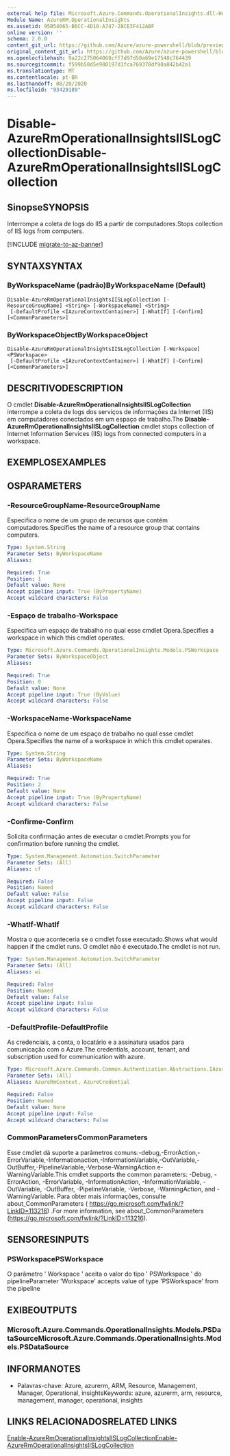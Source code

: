```yaml
---
external help file: Microsoft.Azure.Commands.OperationalInsights.dll-Help.xml
Module Name: AzureRM.OperationalInsights
ms.assetid: 95B54065-B6CC-4D10-A747-28CE3F412ABF
online version: ''
schema: 2.0.0
content_git_url: https://github.com/Azure/azure-powershell/blob/preview/src/ResourceManager/OperationalInsights/Commands.OperationalInsights/help/Disable-AzureRmOperationalInsightsIISLogCollection.md
original_content_git_url: https://github.com/Azure/azure-powershell/blob/preview/src/ResourceManager/OperationalInsights/Commands.OperationalInsights/help/Disable-AzureRmOperationalInsightsIISLogCollection.md
ms.openlocfilehash: 9a22c275064068cff7d97d58a69e17548c764439
ms.sourcegitcommit: f599b50d5e980197d1fca769378df90a842b42a1
ms.translationtype: MT
ms.contentlocale: pt-BR
ms.lasthandoff: 08/20/2020
ms.locfileid: "93429189"
---
```

# <span data-ttu-id="9f0e2-101">Disable-AzureRmOperationalInsightsIISLogCollection</span><span class="sxs-lookup"><span data-stu-id="9f0e2-101">Disable-AzureRmOperationalInsightsIISLogCollection</span></span>

## <span data-ttu-id="9f0e2-102">Sinopse</span><span class="sxs-lookup"><span data-stu-id="9f0e2-102">SYNOPSIS</span></span>
<span data-ttu-id="9f0e2-103">Interrompe a coleta de logs do IIS a partir de computadores.</span><span class="sxs-lookup"><span data-stu-id="9f0e2-103">Stops collection of IIS logs from computers.</span></span>

[!INCLUDE [migrate-to-az-banner](../../includes/migrate-to-az-banner.md)]

## <span data-ttu-id="9f0e2-104">SYNTAX</span><span class="sxs-lookup"><span data-stu-id="9f0e2-104">SYNTAX</span></span>

### <span data-ttu-id="9f0e2-105">ByWorkspaceName (padrão)</span><span class="sxs-lookup"><span data-stu-id="9f0e2-105">ByWorkspaceName (Default)</span></span>
```
Disable-AzureRmOperationalInsightsIISLogCollection [-ResourceGroupName] <String> [-WorkspaceName] <String>
 [-DefaultProfile <IAzureContextContainer>] [-WhatIf] [-Confirm] [<CommonParameters>]
```

### <span data-ttu-id="9f0e2-106">ByWorkspaceObject</span><span class="sxs-lookup"><span data-stu-id="9f0e2-106">ByWorkspaceObject</span></span>
```
Disable-AzureRmOperationalInsightsIISLogCollection [-Workspace] <PSWorkspace>
 [-DefaultProfile <IAzureContextContainer>] [-WhatIf] [-Confirm] [<CommonParameters>]
```

## <span data-ttu-id="9f0e2-107">DESCRITIVO</span><span class="sxs-lookup"><span data-stu-id="9f0e2-107">DESCRIPTION</span></span>
<span data-ttu-id="9f0e2-108">O cmdlet **Disable-AzureRmOperationalInsightsIISLogCollection** interrompe a coleta de logs dos serviços de informações da Internet (IIS) em computadores conectados em um espaço de trabalho.</span><span class="sxs-lookup"><span data-stu-id="9f0e2-108">The **Disable-AzureRmOperationalInsightsIISLogCollection** cmdlet stops collection of Internet Information Services (IIS) logs from connected computers in a workspace.</span></span>

## <span data-ttu-id="9f0e2-109">EXEMPLOS</span><span class="sxs-lookup"><span data-stu-id="9f0e2-109">EXAMPLES</span></span>

## <span data-ttu-id="9f0e2-110">OS</span><span class="sxs-lookup"><span data-stu-id="9f0e2-110">PARAMETERS</span></span>

### <span data-ttu-id="9f0e2-111">-ResourceGroupName</span><span class="sxs-lookup"><span data-stu-id="9f0e2-111">-ResourceGroupName</span></span>
<span data-ttu-id="9f0e2-112">Especifica o nome de um grupo de recursos que contém computadores.</span><span class="sxs-lookup"><span data-stu-id="9f0e2-112">Specifies the name of a resource group that contains computers.</span></span>

```yaml
Type: System.String
Parameter Sets: ByWorkspaceName
Aliases: 

Required: True
Position: 1
Default value: None
Accept pipeline input: True (ByPropertyName)
Accept wildcard characters: False
```

### <span data-ttu-id="9f0e2-113">-Espaço de trabalho</span><span class="sxs-lookup"><span data-stu-id="9f0e2-113">-Workspace</span></span>
<span data-ttu-id="9f0e2-114">Especifica um espaço de trabalho no qual esse cmdlet Opera.</span><span class="sxs-lookup"><span data-stu-id="9f0e2-114">Specifies a workspace in which this cmdlet operates.</span></span>

```yaml
Type: Microsoft.Azure.Commands.OperationalInsights.Models.PSWorkspace
Parameter Sets: ByWorkspaceObject
Aliases: 

Required: True
Position: 0
Default value: None
Accept pipeline input: True (ByValue)
Accept wildcard characters: False
```

### <span data-ttu-id="9f0e2-115">-WorkspaceName</span><span class="sxs-lookup"><span data-stu-id="9f0e2-115">-WorkspaceName</span></span>
<span data-ttu-id="9f0e2-116">Especifica o nome de um espaço de trabalho no qual esse cmdlet Opera.</span><span class="sxs-lookup"><span data-stu-id="9f0e2-116">Specifies the name of a workspace in which this cmdlet operates.</span></span>

```yaml
Type: System.String
Parameter Sets: ByWorkspaceName
Aliases: 

Required: True
Position: 2
Default value: None
Accept pipeline input: True (ByPropertyName)
Accept wildcard characters: False
```

### <span data-ttu-id="9f0e2-117">-Confirme</span><span class="sxs-lookup"><span data-stu-id="9f0e2-117">-Confirm</span></span>
<span data-ttu-id="9f0e2-118">Solicita confirmação antes de executar o cmdlet.</span><span class="sxs-lookup"><span data-stu-id="9f0e2-118">Prompts you for confirmation before running the cmdlet.</span></span>

```yaml
Type: System.Management.Automation.SwitchParameter
Parameter Sets: (All)
Aliases: cf

Required: False
Position: Named
Default value: False
Accept pipeline input: False
Accept wildcard characters: False
```

### <span data-ttu-id="9f0e2-119">-WhatIf</span><span class="sxs-lookup"><span data-stu-id="9f0e2-119">-WhatIf</span></span>
<span data-ttu-id="9f0e2-120">Mostra o que aconteceria se o cmdlet fosse executado.</span><span class="sxs-lookup"><span data-stu-id="9f0e2-120">Shows what would happen if the cmdlet runs.</span></span>
<span data-ttu-id="9f0e2-121">O cmdlet não é executado.</span><span class="sxs-lookup"><span data-stu-id="9f0e2-121">The cmdlet is not run.</span></span>

```yaml
Type: System.Management.Automation.SwitchParameter
Parameter Sets: (All)
Aliases: wi

Required: False
Position: Named
Default value: False
Accept pipeline input: False
Accept wildcard characters: False
```

### <span data-ttu-id="9f0e2-122">-DefaultProfile</span><span class="sxs-lookup"><span data-stu-id="9f0e2-122">-DefaultProfile</span></span>
<span data-ttu-id="9f0e2-123">As credenciais, a conta, o locatário e a assinatura usados para comunicação com o Azure.</span><span class="sxs-lookup"><span data-stu-id="9f0e2-123">The credentials, account, tenant, and subscription used for communication with azure.</span></span>

```yaml
Type: Microsoft.Azure.Commands.Common.Authentication.Abstractions.IAzureContextContainer
Parameter Sets: (All)
Aliases: AzureRmContext, AzureCredential

Required: False
Position: Named
Default value: None
Accept pipeline input: False
Accept wildcard characters: False
```

### <span data-ttu-id="9f0e2-124">CommonParameters</span><span class="sxs-lookup"><span data-stu-id="9f0e2-124">CommonParameters</span></span>
<span data-ttu-id="9f0e2-125">Esse cmdlet dá suporte a parâmetros comuns:-debug,-ErrorAction,-ErrorVariable,-Informationaction,-InformationVariable,-OutVariable,-OutBuffer,-PipelineVariable,-Verbose-WarningAction e-WarningVariable.</span><span class="sxs-lookup"><span data-stu-id="9f0e2-125">This cmdlet supports the common parameters: -Debug, -ErrorAction, -ErrorVariable, -InformationAction, -InformationVariable, -OutVariable, -OutBuffer, -PipelineVariable, -Verbose, -WarningAction, and -WarningVariable.</span></span> <span data-ttu-id="9f0e2-126">Para obter mais informações, consulte about_CommonParameters ( https://go.microsoft.com/fwlink/?LinkID=113216) .</span><span class="sxs-lookup"><span data-stu-id="9f0e2-126">For more information, see about_CommonParameters (https://go.microsoft.com/fwlink/?LinkID=113216).</span></span>

## <span data-ttu-id="9f0e2-127">SENSORES</span><span class="sxs-lookup"><span data-stu-id="9f0e2-127">INPUTS</span></span>

### <span data-ttu-id="9f0e2-128">PSWorkspace</span><span class="sxs-lookup"><span data-stu-id="9f0e2-128">PSWorkspace</span></span>
<span data-ttu-id="9f0e2-129">O parâmetro ' Workspace ' aceita o valor do tipo ' PSWorkspace ' do pipeline</span><span class="sxs-lookup"><span data-stu-id="9f0e2-129">Parameter 'Workspace' accepts value of type 'PSWorkspace' from the pipeline</span></span>

## <span data-ttu-id="9f0e2-130">EXIBE</span><span class="sxs-lookup"><span data-stu-id="9f0e2-130">OUTPUTS</span></span>

### <span data-ttu-id="9f0e2-131">Microsoft.Azure.Commands.OperationalInsights.Models.PSDataSource</span><span class="sxs-lookup"><span data-stu-id="9f0e2-131">Microsoft.Azure.Commands.OperationalInsights.Models.PSDataSource</span></span>

## <span data-ttu-id="9f0e2-132">INFORMA</span><span class="sxs-lookup"><span data-stu-id="9f0e2-132">NOTES</span></span>
* <span data-ttu-id="9f0e2-133">Palavras-chave: Azure, azurerm, ARM, Resource, Management, Manager, Operational, insights</span><span class="sxs-lookup"><span data-stu-id="9f0e2-133">Keywords: azure, azurerm, arm, resource, management, manager, operational, insights</span></span>

## <span data-ttu-id="9f0e2-134">LINKS RELACIONADOS</span><span class="sxs-lookup"><span data-stu-id="9f0e2-134">RELATED LINKS</span></span>

[<span data-ttu-id="9f0e2-135">Enable-AzureRmOperationalInsightsIISLogCollection</span><span class="sxs-lookup"><span data-stu-id="9f0e2-135">Enable-AzureRmOperationalInsightsIISLogCollection</span></span>](./Enable-AzureRmOperationalInsightsIISLogCollection.md)


